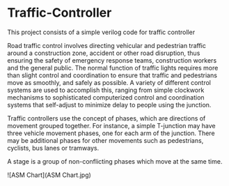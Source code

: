 # Traffic-Controller
This project consists of a simple verilog code for traffic controller

Road traffic control involves directing vehicular and pedestrian traffic around a construction zone, accident or other road disruption, thus ensuring the safety of emergency response teams, construction workers and the general public.
The normal function of traffic lights requires more than slight control and coordination to ensure that traffic and pedestrians move as smoothly, and safely as possible. A variety of different control systems are used to accomplish this, ranging from simple clockwork mechanisms to sophisticated computerized control and coordination systems that self-adjust to minimize delay to people using the junction.

Traffic controllers use the concept of phases, which are directions of movement grouped together. For instance, a simple T-junction may have three vehicle movement phases, one for each arm of the junction. There may be additional phases for other movements such as pedestrians, cyclists, bus lanes or tramways.

A stage is a group of non-conflicting phases which move at the same time.

![ASM Chart](ASM Chart.jpg)
